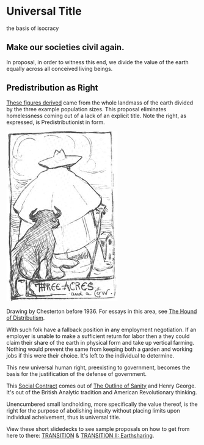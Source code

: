 # Universal Title
the basis of isocracy

## Make our societies civil again. 
In proposal, in order to witness this end, we divide the value of the earth equally across all conceived living beings.

## Predistribution as Right
[These figures derived](https://gist.github.com/kuttaineh/8b7830a1a3e0f10467b90cd3049424d4) came from the whole landmass of the earth divided by the three example population sizes. This proposal eliminates homelessness coming out of a lack of an explicit title. Note the right, as expressed, is Predistributionist in form.

![Three acres and a cow](Three_acres_and_a_cow.jpeg)

Drawing by Chesterton before 1936. For essays in this area, see [The Hound of Distributism](https://www.chesterton.org/store/product/hound-of-distributism/).

With such folk have a fallback position in any employment negotiation. If an employer is unable to make a sufficient return for labor then a they could claim their share of the earth in physical form and take up vertical farming. Nothing would prevent the same from keeping both a garden and working jobs if this were their choice. It's left to the individual to determine.

This new universal human right, preexisting to government, becomes the basis for the justification of the defense of government.

This [Social Contract](https://github.com/kuttaineh/unknotted#how-shall-the-social-contract-be-defined) comes out of [The Outline of Sanity](https://archive.org/details/theoutlineofsanity) and Henry George. It's out of the British Analytic tradition and American Revolutionary thinking.

Unencumbered small landholding, more specifically the value thereof, is the right for the purpose of abolishing inquity without placing limits upon individual acheivement, thus is universal title.

View these short slidedecks to see sample proposals on how to get from here to there: [TRANSITION](https://www.dropbox.com/s/e5saemk5ean6q4l/TRANSITION.pptx?dl=0) & [TRANSITION II: Earthsharing](https://www.dropbox.com/s/x7fguox3i251sku/TRANSITION_II.pptx?dl=0).
